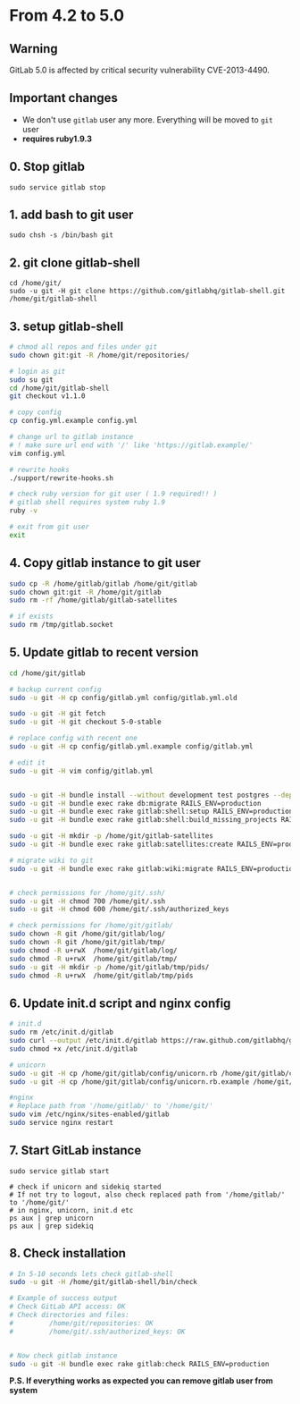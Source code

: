 # From 4.2 to 5.0

## Warning

GitLab 5.0 is affected by critical security vulnerability CVE-2013-4490.

## Important changes

- We don't use `gitlab` user any more. Everything will be moved to `git` user
- **requires ruby1.9.3**

## 0. Stop gitlab

    sudo service gitlab stop

## 1. add bash to git user

```
sudo chsh -s /bin/bash git
```

## 2. git clone gitlab-shell

```
cd /home/git/
sudo -u git -H git clone https://github.com/gitlabhq/gitlab-shell.git /home/git/gitlab-shell
```

## 3. setup gitlab-shell

```bash
# chmod all repos and files under git
sudo chown git:git -R /home/git/repositories/

# login as git
sudo su git
cd /home/git/gitlab-shell
git checkout v1.1.0

# copy config
cp config.yml.example config.yml

# change url to gitlab instance
# ! make sure url end with '/' like 'https://gitlab.example/'
vim config.yml

# rewrite hooks
./support/rewrite-hooks.sh

# check ruby version for git user ( 1.9 required!! )
# gitlab shell requires system ruby 1.9
ruby -v

# exit from git user
exit
```

## 4. Copy gitlab instance to git user

```bash
sudo cp -R /home/gitlab/gitlab /home/git/gitlab
sudo chown git:git -R /home/git/gitlab
sudo rm -rf /home/gitlab/gitlab-satellites

# if exists
sudo rm /tmp/gitlab.socket
```

## 5. Update gitlab to recent version

```bash
cd /home/git/gitlab

# backup current config
sudo -u git -H cp config/gitlab.yml config/gitlab.yml.old

sudo -u git -H git fetch
sudo -u git -H git checkout 5-0-stable

# replace config with recent one
sudo -u git -H cp config/gitlab.yml.example config/gitlab.yml

# edit it
sudo -u git -H vim config/gitlab.yml


sudo -u git -H bundle install --without development test postgres --deployment
sudo -u git -H bundle exec rake db:migrate RAILS_ENV=production
sudo -u git -H bundle exec rake gitlab:shell:setup RAILS_ENV=production
sudo -u git -H bundle exec rake gitlab:shell:build_missing_projects RAILS_ENV=production

sudo -u git -H mkdir -p /home/git/gitlab-satellites
sudo -u git -H bundle exec rake gitlab:satellites:create RAILS_ENV=production

# migrate wiki to git
sudo -u git -H bundle exec rake gitlab:wiki:migrate RAILS_ENV=production


# check permissions for /home/git/.ssh/
sudo -u git -H chmod 700 /home/git/.ssh
sudo -u git -H chmod 600 /home/git/.ssh/authorized_keys

# check permissions for /home/git/gitlab/
sudo chown -R git /home/git/gitlab/log/
sudo chown -R git /home/git/gitlab/tmp/
sudo chmod -R u+rwX  /home/git/gitlab/log/
sudo chmod -R u+rwX  /home/git/gitlab/tmp/
sudo -u git -H mkdir -p /home/git/gitlab/tmp/pids/
sudo chmod -R u+rwX  /home/git/gitlab/tmp/pids

```

## 6. Update init.d script and nginx config

```bash
# init.d
sudo rm /etc/init.d/gitlab
sudo curl --output /etc/init.d/gitlab https://raw.github.com/gitlabhq/gitlab-recipes/5-0-stable/init.d/gitlab
sudo chmod +x /etc/init.d/gitlab

# unicorn
sudo -u git -H cp /home/git/gitlab/config/unicorn.rb /home/git/gitlab/config/unicorn.rb.old
sudo -u git -H cp /home/git/gitlab/config/unicorn.rb.example /home/git/gitlab/config/unicorn.rb

#nginx
# Replace path from '/home/gitlab/' to '/home/git/'
sudo vim /etc/nginx/sites-enabled/gitlab
sudo service nginx restart

```

## 7. Start GitLab instance

```
sudo service gitlab start

# check if unicorn and sidekiq started
# If not try to logout, also check replaced path from '/home/gitlab/' to '/home/git/'
# in nginx, unicorn, init.d etc
ps aux | grep unicorn
ps aux | grep sidekiq

```

## 8. Check installation


```bash
# In 5-10 seconds lets check gitlab-shell
sudo -u git -H /home/git/gitlab-shell/bin/check

# Example of success output
# Check GitLab API access: OK
# Check directories and files:
#         /home/git/repositories: OK
#         /home/git/.ssh/authorized_keys: OK


# Now check gitlab instance
sudo -u git -H bundle exec rake gitlab:check RAILS_ENV=production

```

**P.S. If everything works as expected you can remove gitlab user from system**
